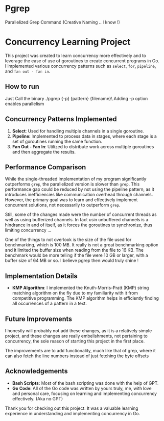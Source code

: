 # Pgrep
Parallelized Grep Command (Creative Naming .. I know !)


# Concurrency Learning Project

This project was created to learn concurrency more effectively and to leverage the ease of use of goroutines to create concurrent programs in Go. I implemented various concurrency patterns such as `select`, `for`, `pipeline`, and `fan out - fan in`.

## How to run

Just Call the binary ./pgrep {-p} {pattern} {filename}\\
Adding -p option enables parallelism

## Concurrency Patterns Implemented

1. **Select**: Used for handling multiple channels in a single goroutine.
2. **Pipeline**: Implemented to process data in stages, where each stage is a set of goroutines running the same function.
3. **Fan Out - Fan In**: Utilized to distribute work across multiple goroutines and then aggregate the results.

## Performance Comparison

While the single-threaded implementation of my program significantly outperforms `grep`, the parallelized version is slower than `grep`. This performance gap could be reduced by not using the pipeline pattern, as it introduces inefficiencies like communication overhead through channels. However, the primary goal was to learn and effectively implement concurrent solutions, not necessarily to outperform `grep`.

Still, some of the changes made were the number of concurrent threads as well as using bufferized channels. In fact usin unbuffered channels is a hindrance in and of itself, as it forces the goroutines to synchronize, thus limiting concurrency ...

One of the things to not overlook is the size of the file used for benchmarking, which is 100 MB. It really is not a great benchmarking option and it limited the buffer size when reading from the file to 16 KB. The benchmark would be more telling if the file were 10 GB or larger, with a buffer size of 64 MB or so. I believe pgrep then would truly shine !

## Implementation Details

- **KMP Algorithm**: I implemented the Knuth-Morris-Pratt (KMP) string matching algorithm on the fly due to my familiarity with it from competitive programming. The KMP algorithm helps in efficiently finding all occurrences of a pattern in a text.


## Future Improvements

I honestly will probably not add these changes, as it is a relatively simple project, and these changes are really embelishments, not pertaining to concurrency, the sole reason of starting this project  in the first place.

The improvements are to add functionality, much like that of grep, where it can also fetch the line numbers instead of just fetching the byte offsets 

## Acknowledgements

- **Bash Scripts**: Most of the bash scripting was done with the help of GPT.
- **Go Code**: All of the Go code was written by yours truly, me, with love and personal care, focusing on learning and implementing concurrency effectively. (Aka no GPT)

Thank you for checking out this project. It was a valuable learning experience in understanding and implementing concurrency in Go.


